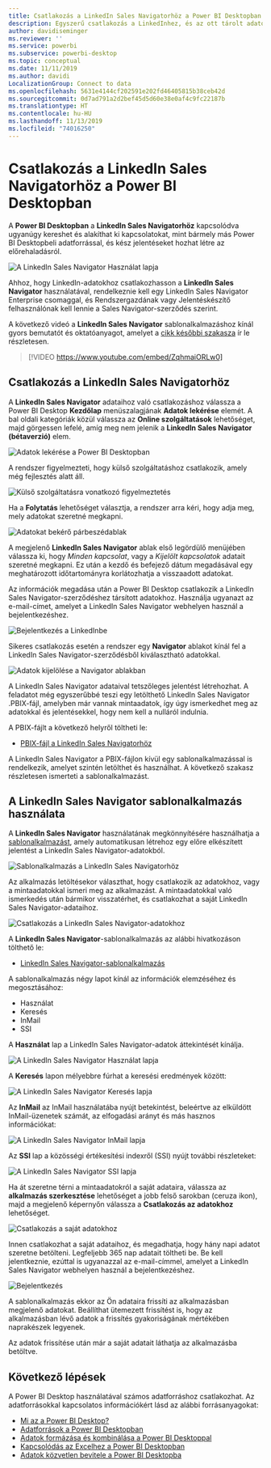 ```yaml
---
title: Csatlakozás a LinkedIn Sales Navigatorhöz a Power BI Desktopban
description: Egyszerű csatlakozás a LinkedInhez, és az ott tárolt adatok használata a Power BI Desktopban
author: davidiseminger
ms.reviewer: ''
ms.service: powerbi
ms.subservice: powerbi-desktop
ms.topic: conceptual
ms.date: 11/11/2019
ms.author: davidi
LocalizationGroup: Connect to data
ms.openlocfilehash: 5631e4144cf202591e202fd46405815b38ceb42d
ms.sourcegitcommit: 0d7ad791a2d2bef45d5d60e38e0af4c9fc22187b
ms.translationtype: HT
ms.contentlocale: hu-HU
ms.lasthandoff: 11/13/2019
ms.locfileid: "74016250"
---
```

# <a name="connect-to-linkedin-sales-navigator-in-power-bi-desktop"></a>Csatlakozás a LinkedIn Sales Navigatorhöz a Power BI Desktopban

A **Power BI Desktopban** a **LinkedIn Sales Navigatorhöz** kapcsolódva ugyanúgy kereshet és alakíthat ki kapcsolatokat, mint bármely más Power BI Desktopbeli adatforrással, és kész jelentéseket hozhat létre az előrehaladásról.

![A LinkedIn Sales Navigator Használat lapja](media/desktop-connect-linkedin-sales-navigator/linkedin-sales-navigator-01.png)


Ahhoz, hogy LinkedIn-adatokhoz csatlakozhasson a **LinkedIn Sales Navigator** használatával, rendelkeznie kell egy LinkedIn Sales Navigator Enterprise csomaggal, és Rendszergazdának vagy Jelentéskészítő felhasználónak kell lennie a Sales Navigator-szerződés szerint.

A következő videó a **LinkedIn Sales Navigator** sablonalkalmazáshoz kínál gyors bemutatót és oktatóanyagot, amelyet a [cikk későbbi szakasza](#using-the-linkedin-sales-navigator-template-app) ír le részletesen. 

> [!VIDEO https://www.youtube.com/embed/ZqhmaiORLw0]

## <a name="connect-to-linkedin-sales-navigator"></a>Csatlakozás a LinkedIn Sales Navigatorhöz

A **LinkedIn Sales Navigator** adataihoz való csatlakozáshoz válassza a Power BI Desktop **Kezdőlap** menüszalagjának **Adatok lekérése** elemét. A bal oldali kategóriák közül válassza az **Online szolgáltatások** lehetőséget, majd görgessen lefelé, amíg meg nem jelenik a **LinkedIn Sales Navigator (bétaverzió)** elem.

![Adatok lekérése a Power BI Desktopban](media/desktop-connect-linkedin-sales-navigator/linkedin-sales-navigator-02.png)

A rendszer figyelmezteti, hogy külső szolgáltatáshoz csatlakozik, amely még fejlesztés alatt áll. 

![Külső szolgáltatásra vonatkozó figyelmeztetés](media/desktop-connect-linkedin-sales-navigator/linkedin-sales-navigator-03.png)

Ha a **Folytatás** lehetőséget választja, a rendszer arra kéri, hogy adja meg, mely adatokat szeretné megkapni.

![Adatokat bekérő párbeszédablak](media/desktop-connect-linkedin-sales-navigator/linkedin-sales-navigator-04.png)


A megjelenő **LinkedIn Sales Navigator** ablak első legördülő menüjében válassza ki, hogy *Minden kapcsolat*, vagy a *Kijelölt kapcsolatok* adatait szeretné megkapni. Ez után a kezdő és befejező dátum megadásával egy meghatározott időtartományra korlátozhatja a visszaadott adatokat.

Az információk megadása után a Power BI Desktop csatlakozik a LinkedIn Sales Navigator-szerződéshez társított adatokhoz. Használja ugyanazt az e-mail-címet, amelyet a LinkedIn Sales Navigator webhelyen használ a bejelentkezéshez. 

![Bejelentkezés a LinkedInbe](media/desktop-connect-linkedin-sales-navigator/linkedin-sales-navigator-05.png)

Sikeres csatlakozás esetén a rendszer egy **Navigator** ablakot kínál fel a LinkedIn Sales Navigator-szerződésből kiválasztható adatokkal.

![Adatok kijelölése a Navigator ablakban](media/desktop-connect-linkedin-sales-navigator/linkedin-sales-navigator-09.png)

A LinkedIn Sales Navigator adataival tetszőleges jelentést létrehozhat. A feladatot még egyszerűbbé teszi egy letölthető LinkedIn Sales Navigator .PBIX-fájl, amelyben már vannak mintaadatok, így úgy ismerkedhet meg az adatokkal és jelentésekkel, hogy nem kell a nulláról indulnia.

A PBIX-fájlt a következő helyről töltheti le:
* [PBIX-fájl a LinkedIn Sales Navigatorhöz](service-template-apps-samples.md)

A LinkedIn Sales Navigator a PBIX-fájlon kívül egy sablonalkalmazással is rendelkezik, amelyet szintén letölthet és használhat. A következő szakasz részletesen ismerteti a sablonalkalmazást.


## <a name="using-the-linkedin-sales-navigator-template-app"></a>A LinkedIn Sales Navigator sablonalkalmazás használata

A **LinkedIn Sales Navigator** használatának megkönnyítésére használhatja a [sablonalkalmazást](service-template-apps-overview.md), amely automatikusan létrehoz egy előre elkészített jelentést a LinkedIn Sales Navigator-adatokból.

![Sablonalkalmazás a LinkedIn Sales Navigatorhöz](media/desktop-connect-linkedin-sales-navigator/linkedin-sales-navigator-10.png)

Az alkalmazás letöltésekor választhat, hogy csatlakozik az adatokhoz, vagy a mintaadatokkal ismeri meg az alkalmazást. A mintaadatokkal való ismerkedés után bármikor visszatérhet, és csatlakozhat a saját LinkedIn Sales Navigator-adataihoz. 

![Csatlakozás a LinkedIn Sales Navigator-adatokhoz](media/desktop-connect-linkedin-sales-navigator/linkedin-sales-navigator-11.png)



A **LinkedIn Sales Navigator**-sablonalkalmazás az alábbi hivatkozáson tölthető le:
* [LinkedIn Sales Navigator-sablonalkalmazás](https://appsource.microsoft.com/product/power-bi/pbi-contentpacks.linkedin_navigator-preview?flightCodes=17ad4c68-fbc5-4925-a351-139fd384ec33)

A sablonalkalmazás négy lapot kínál az információk elemzéséhez és megosztásához:

* Használat
* Keresés
* InMail
* SSI

A **Használat** lap a LinkedIn Sales Navigator-adatok áttekintését kínálja.

![A LinkedIn Sales Navigator Használat lapja](media/desktop-connect-linkedin-sales-navigator/linkedin-sales-navigator-12.png)

A **Keresés** lapon mélyebbre fúrhat a keresési eredmények között:

![A LinkedIn Sales Navigator Keresés lapja](media/desktop-connect-linkedin-sales-navigator/linkedin-sales-navigator-13.png)

Az **InMail** az InMail használatába nyújt betekintést, beleértve az elküldött InMail-üzenetek számát, az elfogadási arányt és más hasznos információkat:

![A LinkedIn Sales Navigator InMail lapja](media/desktop-connect-linkedin-sales-navigator/linkedin-sales-navigator-14.png)

Az **SSI** lap a közösségi értékesítési indexről (SSI) nyújt további részleteket:

![A LinkedIn Sales Navigator SSI lapja](media/desktop-connect-linkedin-sales-navigator/linkedin-sales-navigator-15.png)

Ha át szeretne térni a mintaadatokról a saját adataira, válassza az **alkalmazás szerkesztése** lehetőséget a jobb felső sarokban (ceruza ikon), majd a megjelenő képernyőn válassza a **Csatlakozás az adatokhoz** lehetőséget.

![Csatlakozás a saját adatokhoz](media/desktop-connect-linkedin-sales-navigator/linkedin-sales-navigator-16.png)

Innen csatlakozhat a saját adataihoz, és megadhatja, hogy hány napi adatot szeretne betölteni. Legfeljebb 365 nap adatait töltheti be. Be kell jelentkeznie, ezúttal is ugyanazzal az e-mail-címmel, amelyet a LinkedIn Sales Navigator webhelyen használ a bejelentkezéshez. 

![Bejelentkezés](media/desktop-connect-linkedin-sales-navigator/linkedin-sales-navigator-17.png)

A sablonalkalmazás ekkor az Ön adataira frissíti az alkalmazásban megjelenő adatokat. Beállíthat ütemezett frissítést is, hogy az alkalmazásban lévő adatok a frissítés gyakoriságának mértékében naprakészek legyenek. 

Az adatok frissítése után már a saját adatait láthatja az alkalmazásba betöltve.

## <a name="next-steps"></a>Következő lépések
A Power BI Desktop használatával számos adatforráshoz csatlakozhat. Az adatforrásokkal kapcsolatos információkért lásd az alábbi forrásanyagokat:

* [Mi az a Power BI Desktop?](desktop-what-is-desktop.md)
* [Adatforrások a Power BI Desktopban](desktop-data-sources.md)
* [Adatok formázása és kombinálása a Power BI Desktoppal](desktop-shape-and-combine-data.md)
* [Kapcsolódás az Excelhez a Power BI Desktopban](desktop-connect-excel.md)   
* [Adatok közvetlen bevitele a Power BI Desktopba](desktop-enter-data-directly-into-desktop.md)   

